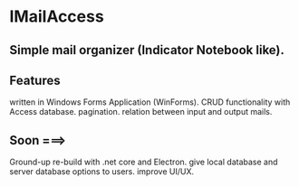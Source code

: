 # IMailAccess

## Simple mail organizer (Indicator Notebook like).

## Features

written in Windows Forms Application (WinForms).
CRUD functionality with Access database. 
pagination.
relation between input and output mails.

## Soon ===>

Ground-up re-build with .net core and Electron.
give local database and server database options to users.
improve UI/UX.
